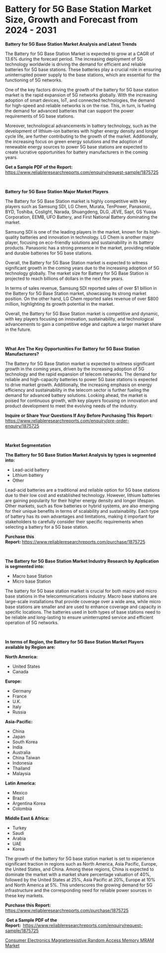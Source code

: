 <p><h1>Battery for 5G Base Station Market Size, Growth and Forecast from 2024 - 2031</h1></p><p><strong>Battery for 5G Base Station Market Analysis and Latest Trends</strong></p>
<p><p>The Battery for 5G Base Station Market is expected to grow at a CAGR of 13.6% during the forecast period. The increasing deployment of 5G technology worldwide is driving the demand for efficient and reliable batteries for 5G base stations. These batteries play a crucial role in ensuring uninterrupted power supply to the base stations, which are essential for the functioning of 5G networks.</p><p>One of the key factors driving the growth of the battery for 5G base station market is the rapid expansion of 5G networks globally. With the increasing adoption of smart devices, IoT, and connected technologies, the demand for high-speed and reliable networks is on the rise. This, in turn, is fueling the demand for advanced batteries that can support the power requirements of 5G base stations.</p><p>Moreover, technological advancements in battery technology, such as the development of lithium-ion batteries with higher energy density and longer cycle life, are further contributing to the growth of the market. Additionally, the increasing focus on green energy solutions and the adoption of renewable energy sources to power 5G base stations are expected to create lucrative opportunities for battery manufacturers in the coming years.</p></p>
<p><strong>Get a Sample PDF of the Report:&nbsp;</strong> <a href="https://www.reliableresearchreports.com/enquiry/request-sample/1875725">https://www.reliableresearchreports.com/enquiry/request-sample/1875725</a></p>
<p>&nbsp;</p>
<p><strong>Battery for 5G Base Station Major Market Players</strong></p>
<p><p>The Battery for 5G Base Station market is highly competitive with key players such as Samsung SDI, LG Chem, Murata, TenPower, Panasonic, BYD, Toshiba, Coslight, Narada, Shuangdeng, DLG, JEVE, Sapt, GS Yuasa Corporation, EEMB, UFO Battery, and First National Battery dominating the market.</p><p>Samsung SDI is one of the leading players in the market, known for its high-quality batteries and innovation in technology. LG Chem is another major player, focusing on eco-friendly solutions and sustainability in its battery products. Panasonic has a strong presence in the market, providing reliable and durable batteries for 5G base stations.</p><p>Overall, the Battery for 5G Base Station market is expected to witness significant growth in the coming years due to the increasing adoption of 5G technology globally. The market size for Battery for 5G Base Station is projected to reach billions of dollars in the next few years.</p><p>In terms of sales revenue, Samsung SDI reported sales of over $1 billion in the Battery for 5G Base Station market, showcasing its strong market position. On the other hand, LG Chem reported sales revenue of over $800 million, highlighting its growth potential in the market.</p><p>Overall, the Battery for 5G Base Station market is competitive and dynamic, with key players focusing on innovation, sustainability, and technological advancements to gain a competitive edge and capture a larger market share in the future.</p></p>
<p>&nbsp;</p>
<p><strong>What Are The Key Opportunities For Battery for 5G Base Station Manufacturers?</strong></p>
<p><p>The Battery for 5G Base Station market is expected to witness significant growth in the coming years, driven by the increasing adoption of 5G technology and the rapid expansion of telecom networks. The demand for reliable and high-capacity batteries to power 5G base stations is expected to drive market growth. Additionally, the increasing emphasis on energy efficiency and sustainability in the telecom sector is further fueling the demand for advanced battery solutions. Looking ahead, the market is poised for continuous growth, with key players focusing on innovation and product development to meet the evolving needs of the industry.</p></p>
<p><strong>Inquire or Share Your Questions If Any Before Purchasing This Report:</strong> <a href="https://www.reliableresearchreports.com/enquiry/pre-order-enquiry/1875725">https://www.reliableresearchreports.com/enquiry/pre-order-enquiry/1875725</a></p>
<p>&nbsp;</p>
<p><strong>Market Segmentation</strong></p>
<p><strong>The Battery for 5G Base Station Market Analysis by types is segmented into:</strong></p>
<p><ul><li>Lead-acid battery</li><li>Lithium battery</li><li>Other</li></ul></p>
<p><p>Lead-acid batteries are a traditional and reliable option for 5G base stations due to their low cost and established technology. However, lithium batteries are gaining popularity for their higher energy density and longer lifespan. Other markets, such as flow batteries or hybrid systems, are also emerging for their unique benefits in terms of scalability and sustainability. Each type of battery has its own advantages and limitations, making it important for stakeholders to carefully consider their specific requirements when selecting a battery for a 5G base station.</p></p>
<p><strong>Purchase this Report:&nbsp;</strong><a href="https://www.reliableresearchreports.com/purchase/1875725">https://www.reliableresearchreports.com/purchase/1875725</a></p>
<p>&nbsp;</p>
<p><strong>The Battery for 5G Base Station Market Industry Research by Application is segmented into:</strong></p>
<p><ul><li>Macro base Station</li><li>Micro base Station</li></ul></p>
<p><p>The battery for 5G base station market is crucial for both macro and micro base stations in the telecommunications industry. Macro base stations are large-scale installations that provide coverage over a wide area, while micro base stations are smaller and are used to enhance coverage and capacity in specific locations. The batteries used in both types of base stations need to be reliable and long-lasting to ensure uninterrupted service and efficient operation of 5G networks.</p></p>
<p>&nbsp;</p>
<p><strong>In terms of Region, the Battery for 5G Base Station Market Players available by Region are:</strong></p>
<p>
    <p> <strong> North America: </strong>
        <ul>
            <li>United States</li>
            <li>Canada</li>
        </ul>
        </p> 
    <p> <strong> Europe: </strong>
        <ul>
            <li>Germany</li>
            <li>France</li>
            <li>U.K.</li>
            <li>Italy</li>
            <li>Russia</li>
        </ul>
        </p> 
    <p> <strong> Asia-Pacific: </strong>
        <ul>
            <li>China</li>
            <li>Japan</li>
            <li>South Korea</li>
            <li>India</li>
            <li>Australia</li>
            <li>China Taiwan</li>
            <li>Indonesia</li>
            <li>Thailand</li>
            <li>Malaysia</li>
        </ul>
        </p> 
    <p> <strong> Latin America: </strong>
        <ul>
            <li>Mexico</li>
            <li>Brazil</li>
            <li>Argentina Korea</li>
            <li>Colombia</li>
        </ul>
        </p> 
    <p> <strong> Middle East & Africa: </strong>
        <ul>
            <li>Turkey</li>
            <li>Saudi</li>
            <li>Arabia</li>
            <li>UAE</li>
            <li>Korea</li>
        </ul>
    </p>
    </p>
<p><p>The growth of the battery for 5G base station market is set to experience significant traction in regions such as North America, Asia Pacific, Europe, the United States, and China. Among these regions, China is expected to dominate the market with a market share percentage valuation of 40%, followed by the United States at 25%, Asia Pacific at 20%, Europe at 10% and North America at 5%. This underscores the growing demand for 5G infrastructure and the corresponding need for reliable power sources in these key markets.</p></p>
<p><strong>Purchase this Report: </strong><a href="https://www.reliableresearchreports.com/purchase/1875725">https://www.reliableresearchreports.com/purchase/1875725</a></p>
<p>&nbsp;<strong>Get a Sample PDF of the Report:&nbsp;&nbsp;</strong><a href="https://www.reliableresearchreports.com/enquiry/request-sample/1875725">https://www.reliableresearchreports.com/enquiry/request-sample/1875725</a></p>
<p><strong></strong></p>
<p><p><a href="https://fearless-okapi-6c8.notion.site/Consumer-Electronics-Magnetoresistive-Random-Access-Memory-MRAM-Market-Size-Furnishes-Valuable-Infor-ad4f81c4fdfc4c0d9e6d18bf19d62b22">Consumer Electronics Magnetoresistive Random Access Memory MRAM Market</a></p></p>